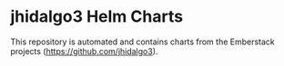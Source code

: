 # jhidalgo3 Helm Charts

This repository is automated and contains charts from the Emberstack projects (https://github.com/jhidalgo3).
